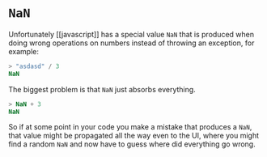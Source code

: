 # `NaN`
Unfortunately [[javascript]] has a special value `NaN` that is produced when doing wrong operations on numbers instead of throwing an exception, for example:

```js
> "asdasd" / 3
NaN
```

The biggest problem is that `NaN` just absorbs everything.

```js
> NaN + 3
NaN
```

So if at some point in your code you make a mistake that produces a `NaN`, that value might be propagated all the way even to the UI, where you might find a random `NaN` and now have to guess where did everything go wrong.
